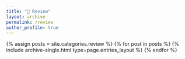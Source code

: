 ```yaml
---
title: "📝 Review"
layout: archive
permalink: /review
author_profile: true
---
```



{% assign posts = site.categories.review %}
{% for post in posts %} {% include archive-single.html type=page.entries_layout %} {% endfor %}
